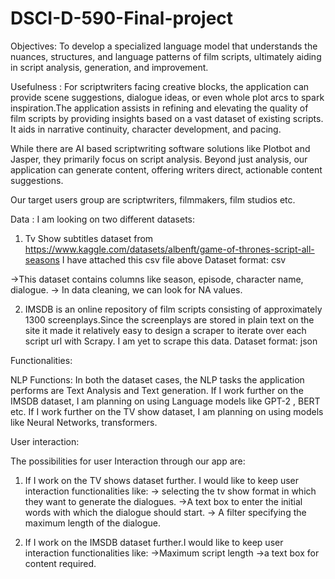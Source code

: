 # DSCI-D-590-Final-project

Objectives:
To develop a specialized language model that understands the nuances, structures, and language patterns of film scripts, ultimately aiding in script analysis, generation, and improvement.

Usefulness :
For scriptwriters facing creative blocks, the application can provide scene suggestions, dialogue ideas, or even whole plot arcs to spark inspiration.The application assists in refining and elevating the quality of film scripts by providing insights based on a vast dataset of existing scripts. It aids in narrative continuity, character development, and pacing.

While there are AI based scriptwriting software solutions like Plotbot and Jasper, they primarily focus on script analysis. Beyond just analysis, our application can generate content, offering writers direct, actionable content suggestions.

Our target users group are scriptwriters, filmmakers, film studios etc.

Data :
I am looking on two different datasets:

1. Tv Show subtitles dataset from https://www.kaggle.com/datasets/albenft/game-of-thrones-script-all-seasons
I have attached this csv file above
Dataset format: csv

->This dataset contains columns like season, episode, character name, dialogue.
-> In data cleaning, we can look for NA values.

2. IMSDB is an online repository of film scripts consisting of approximately 1300 screenplays.Since the screenplays are stored in plain text on the site it made it relatively easy to design a scraper to iterate over each script url with Scrapy.
I am yet to scrape this data.
Dataset format: json


Functionalities:

NLP Functions:
In both the dataset cases, the NLP tasks the application performs are Text Analysis and Text generation. If I work further on the IMSDB dataset,  I am planning on using Language models like GPT-2 , BERT etc. If I work further on the TV show dataset, I am planning on using models like Neural Networks, transformers.

User interaction:

The possibilities for user Interaction through our app are:

1. If I work on the TV shows dataset further. I would like to keep user interaction functionalities like:
-> selecting the tv show format in which they want to generate the dialogues.
->A text box to enter the initial words with which the dialogue should start.
-> A filter specifying the maximum length of the dialogue.

2. If I work on the IMSDB dataset further.I would like to keep user interaction functionalities like:
->Maximum script length
->a text box for content required.
